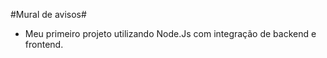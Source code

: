 #Mural de avisos#

- Meu primeiro projeto utilizando Node.Js com integração de backend e frontend.



